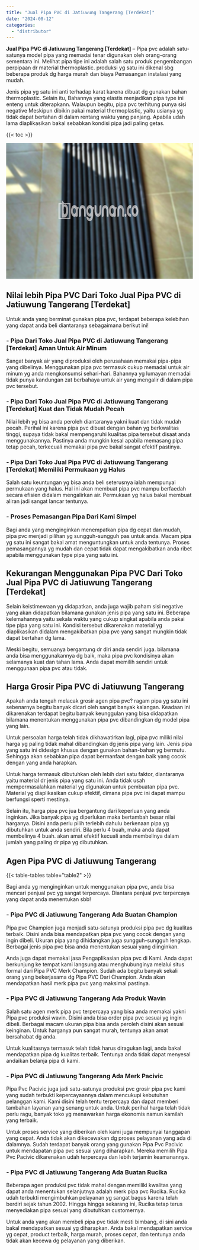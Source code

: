 ```yaml
---
title: "Jual Pipa PVC di Jatiuwung Tangerang [Terdekat]"
date: "2024-08-12"
categories: 
  - "distributor"
---
```


**Jual Pipa PVC di Jatiuwung Tangerang \[Terdekat\]** – Pipa pvc adalah satu-satunya model pipa yang memadai tenar digunakan oleh orang-orang sementara ini. Melihat pipa tipe ini adalah salah satu produk pengembangan perpipaan dr material thermoplastic. produksi yg satu ini dikenal sbg beberapa produk dg harga murah dan biaya Pemasangan instalasi yang mudah.

Jenis pipa yg satu ini anti terhadap karat karena dibuat dg gunakan bahan thermoplastic. Selain itu, Bahannya yang elastis menjadikan pipa type ini enteng untuk diterapkann. Walaupun begitu, pipa pvc terhitung punya sisi negative Meskipun dibikin pakai material thermoplastic, yaitu usianya yg tidak dapat bertahan di dalam rentang waktu yang panjang. Apabila udah lama diaplikasikan bakal sebabkan kondisi pipa jadi paling getas.

{{< toc >}}

![Jual Pipa PVC di Jatiuwung Tangerang [Terdekat]](/images/jaul-pipa-pvc-31.png)

## Nilai lebih Pipa PVC Dari Toko Jual Pipa PVC di Jatiuwung Tangerang \[Terdekat\]

Untuk anda yang berminat gunakan pipa pvc, terdapat beberapa kelebihan yang dapat anda beli diantaranya sebagaimana berikut ini!

### \- Pipa Dari Toko Jual Pipa PVC di Jatiuwung Tangerang \[Terdekat\] Aman Untuk Air Minum

Sangat banyak air yang diproduksi oleh perusahaan memakai pipa-pipa yang dibelinya. Menggunakan pipa pvc termasuk cukup memadai untuk air minum yg anda mengkonsumsi sehari-hari. Bahannya yg lumayan memadai tidak punya kandungan zat berbahaya untuk air yang mengalir di dalam pipa pvc tersebut.

### \- Pipa Dari Toko Jual Pipa PVC di Jatiuwung Tangerang \[Terdekat\] Kuat dan Tidak Mudah Pecah

Nilai lebih yg bisa anda peroleh diantaranya yakni kuat dan tidak mudah pecah. Perihal ini karena pipa pvc dibuat dengan bahan yg berkwalitas tinggi, supaya tidak bakal mempengaruhi kualitas pipa tersebut disaat anda menggunakannya. Pastinya anda mungkin kesal apabila memasang pipa tetap pecah, terkecuali memakai pipa pvc bakal sangat efektif pastinya.

### \- Pipa Dari Toko Jual Pipa PVC di Jatiuwung Tangerang \[Terdekat\] Memiliki Permukaan yg Halus

Salah satu keuntungan yg bisa anda beli seterusnya ialah mempunyai permukaan yang halus. Hal ini akan membuat pipa pvc mampu berfaedah secara efisien didalam mengalirkan air. Permukaan yg halus bakal membuat aliran jadi sangat lancar tentunya.

### \- Proses Pemasangan Pipa Dari Kami Simpel

Bagi anda yang menginginkan menempatkan pipa dg cepat dan mudah, pipa pvc menjadi pilihan yg sungguh-sungguh pas untuk anda. Macam pipa yg satu ini sangat bakal amat menguntungkan untuk anda tentunya. Proses pemasangannya yg mudah dan cepat tidak dapat mengakibatkan anda ribet apabila menggunakan type pipa yang satu ini.

## Kekurangan Menggunakan Pipa PVC Dari Toko Jual Pipa PVC di Jatiuwung Tangerang \[Terdekat\]

Selain keistimewaan yg didapatkan, anda juga wajib paham sisi negative yang akan didapatkan bilamana gunakan jenis pipa yang satu ini. Beberapa kelemahannya yaitu sekala waktu yang cukup singkat apabila anda pakai tipe pipa yang satu ini. Kondisi tersebut dikarenakan material yg diaplikasikan didalam mengakibatkan pipa pvc yang sangat mungkin tidak dapat bertahan dg lama.

Meski begitu, semuanya bergantung dr diri anda sendiri juga. bilamana anda bisa menggunakannya dg baik, maka pipa pvc kondisinya akan selamanya kuat dan tahan lama. Anda dapat memilih sendiri untuk menggunaan pipa pvc atau tidak.

## Harga Grosir Pipa PVC di Jatiuwung Tangerang

Apakah anda tengah melacak grosir agen pipa pvc? ragam pipa yg satu ini sebenarnya begitu banyak dicari oleh sangat banyak kalangan. Keadaan ini dikarenakan terdapat begitu banyak keunggulan yang bisa didapatkan bilamana menentukan menggunakan pipa pvc dibandingkan dg model pipa yang lain.

Untuk persoalan harga telah tidak dikhawatirkan lagi, pipa pvc miliki nilai harga yg paling tidak mahal dibandingkan dg jenis pipa yang lain. Jenis pipa yang satu ini didesign khusus dengan gunakan bahan-bahan yg bermutu. Sehingga akan sebabkan pipa dapat bermanfaat dengan baik yang cocok dengan yang anda harapkan.

Untuk harga termasuk dibutuhkan oleh lebih dari satu faktor, diantaranya yaitu material dr jenis pipa yang satu ini. Anda tidak usah mempermasalahkan material yg digunakan untuk pembuatan pipa pvc. Material yg diaplikasikan cukup efektif, dimana pipa pvc ini dapat mampu berfungsi sperti mestinya.

Selain itu, harga pipa pvc jua bergantung dari keperluan yang anda inginkan. Jika banyak pipa yg diperlukan maka bertambah besar nilai harganya. Disini anda perlu pilih terlebih dahulu berkenaan pipa yg dibutuhkan untuk anda sendiri. Bila perlu 4 buah, maka anda dapat membelinya 4 buah. akan amat efektif kecuali anda membelinya dalam jumlah yang paling dr pipa yg dibutuhkan.

## Agen Pipa PVC di Jatiuwung Tangerang

{{< table-tables table="table2" >}}

Bagi anda yg menginginkan untuk menggunakan pipa pvc, anda bisa mencari penjual pvc yg sangat terpercaya. Diantara penjual pvc terpercaya yang dapat anda menentukan sbb!

### \- Pipa PVC di Jatiuwung Tangerang Ada Buatan Champion

Pipa pvc Champion juga menjadi satu-satunya produksi pipa pvc dg kualitas terbaik. Disini anda bisa mendapatkan pipa pvc yang cocok dengan yang ingin dibeli. Ukuran pipa yang dihidangkan juga sungguh-sungguh lengkap. Berbagai jenis pipa pvc bisa anda menentukan sesuai yang diinginkan.

Anda juga dapat memakai jasa Pengaplikasian pipa pvc di Kami. Anda dapat berkunjung ke tempat kami langsung atau menghubunginya melalui situs formal dari Pipa PVC Merk Champion. Sudah ada begitu banyak sekali orang yang bekerjasama dg Pipa PVC Dari Champion. Anda akan mendapatkan hasil merk pipa pvc yang maksimal pastinya.

### \- Pipa PVC di Jatiuwung Tangerang Ada Produk Wavin

Salah satu agen merk pipa pvc terpercaya yang bisa anda memakai yakni Pipa pvc produksi wavin. Disini anda bisa order pipa pvc sesuai yg ingin dibeli. Berbagai macam ukuran pipa bisa anda peroleh disini akan sesuai keinginan. Untuk harganya pun sangat murah, tentunya akan amat bersahabat dg anda.

Untuk kualitasnya termasuk telah tidak harus diragukan lagi, anda bakal mendapatkan pipa dg kualitas terbaik. Tentunya anda tidak dapat menyesal andaikan belanja pipa di kami.

### \- Pipa PVC di Jatiuwung Tangerang Ada Merk Pacivic

Pipa Pvc Pacivic juga jadi satu-satunya produksi pvc grosir pipa pvc kami yang sudah terbukti kepercayaannya dalam mencukupi kebutuhan pelanggan kami. Kami disini telah tentu terpercaya dan dapat memberi tambahan layanan yang senang untuk anda. Untuk perihal harga telah tidak perlu ragu, banyak toko yg menawarkan harga ekonomis namun kamilah yang terbaik.

Untuk proses service yang diberikan oleh kami juga mempunyai tanggapan yang cepat. Anda tidak akan dikecewakan dg proses pelayanan yang ada di dalamnya. Sudah terdapat banyak orang yang gunakan Pipa Pvc Pacivic untuk mendapatan pipa pvc sesuai yang diharapkan. Mereka memilih Pipa Pvc Pacivic dikarenakan udah terpercaya dan lebih terjamin keamanannya.

### \- Pipa PVC di Jatiuwung Tangerang Ada Buatan Rucika

Beberapa agen produksi pvc tidak mahal dengan memiliki kwalitas yang dapat anda menentukan selanjutnya adalah merk pipa pvc Rucika. Rucika udah terbukti mengimbuhkan pelayanan yg sangat bagus karena telah berdiri sejak tahun 2002. Hingga hingga sekarang ini, Rucika tetap terus menyediakan pipa sesuai yang dibutuhkan customernya.

Untuk anda yang akan membeli pipa pvc tidak mesti bimbang, di sini anda bakal mendapatkan sesuai yg diharapkan. Anda bakal mendapatkan service yg cepat, product terbaik, harga murah, proses cepat, dan tentunya anda tidak akan kecewa dg pelayanan yang diberikan.

